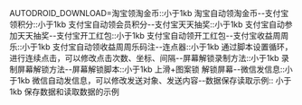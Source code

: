 AUTODROID_DOWNLOAD=淘宝领淘金币::小于1kb  淘宝自动领淘金币--支付宝领积分::小于1kb  支付宝自动领会员积分--支付宝天天抽奖::小于1kb  支付宝自动参加天天抽奖--支付宝开工红包::小于1kb  支付宝自动领开工红包--支付宝收益周周乐::小于1kb  支付宝自动领收益周周乐码注--连点器::小于1kb  通过脚本设置循环，进行连续点击，可以修改点击次数、坐标、间隔--屏幕解锁录制方法::小于1kb  录制屏幕解锁方法--屏幕解锁脚本::小于1kb  上滑+图案锁 解锁屏幕--微信发信息::小于1kb  微信自动发信息，可以修改发送对象、发送内容--数据保存读取示例:: 小于1kb 保存数据和读取数据的示例
